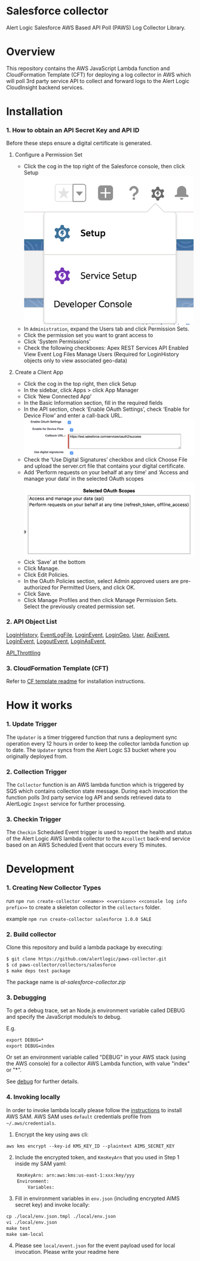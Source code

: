 # Salesforce collector
Alert Logic Salesforce AWS Based API Poll (PAWS) Log Collector Library.

# Overview
This repository contains the AWS JavaScript Lambda function and CloudFormation 
Template (CFT) for deploying a log collector in AWS which will poll 3rd party service API to collect and 
forward logs to the Alert Logic CloudInsight backend services.

# Installation

### 1. How to obtain an API Secret Key and API ID
Before these steps ensure a digital certificate is generated. 

1. Configure a Permission Set
    - Click the cog in the top right of the Salesforce console, then click Setup
      ![ScreenShot](./docs/salesforce_img1.png)
    - In `Administration`, expand the Users tab and click Permission Sets.
    - Click the permission set you want to grant access to
    - Click 'System Permissions'
    - Check the following checkboxes:
        Apex REST Services 
        API Enabled 
        View Event Log Files 
        Manage Users (Required for LoginHistory objects only to view associated geo-data)

2. Create a Client App  
    - Click the cog in the top right, then click Setup
    - In the sidebar, click Apps > click App Manager
    - Click ‘New Connected App’
    - In the Basic Information section, fill in the required fields
    - In the API section, check ‘Enable OAuth Settings’, check ‘Enable for Device Flow’ and enter a call-back URL.
      ![ScreenShot](./docs/salesforce_img2.png)
    - Check the ‘Use Digital Signatures’ checkbox and click Choose File and upload the server.crt file that contains your digital certificate.
    - Add ‘Perform requests on your behalf at any time’ and ‘Access and manage your data’ in the selected OAuth scopes
      ![ScreenShot](./docs/salesforce_img3.png)
    - Cick ‘Save’ at the bottom
    - Click Manage.
    - Click Edit Policies.
    - In the OAuth Policies section, select Admin approved users are pre-authorized for Permitted Users, and click OK.
    - Click Save.
    - Click Manage Profiles and then click Manage Permission Sets. Select the previously created permission set.   

### 2. API Object List
[LoginHistory](https://developer.salesforce.com/docs/atlas.en-us.api.meta/api/sforce_api_objects_loginhistory.htm),
[EventLogFile](https://developer.salesforce.com/docs/atlas.en-us.api.meta/api/sforce_api_objects_eventlogfile.htm),
[LoginEvent](https://developer.salesforce.com/docs/atlas.en-us.224.0.platform_events.meta/platform_events/sforce_api_objects_loginevent.htm),
[LoginGeo](https://developer.salesforce.com/docs/atlas.en-us.api.meta/api/sforce_api_objects_logingeo.htm),
[User](https://developer.salesforce.com/docs/atlas.en-us.object_reference.meta/object_reference/sforce_api_objects_user.htm),
[ApiEvent](https://developer.salesforce.com/docs/atlas.en-us.platform_events.meta/platform_events/sforce_api_objects_apievent.htm),
[LoginEvent](https://developer.salesforce.com/docs/atlas.en-us.platform_events.meta/platform_events/sforce_api_objects_loginevent.htm),
[LogoutEvent](https://developer.salesforce.com/docs/atlas.en-us.platform_events.meta/platform_events/sforce_api_objects_logoutevent.htm),
[LoginAsEvent](https://developer.salesforce.com/docs/atlas.en-us.platform_events.meta/platform_events/sforce_api_objects_loginasevent.htm),

[API_Throttling](https://help.magentrix.com/articles/knowledge/Error-REQUEST_LIMIT_EXCEEDED-1-5-2017)


### 3. CloudFormation Template (CFT)

Refer to [CF template readme](./cfn/README-SALESFORCE.md) for installation instructions.

# How it works

### 1. Update Trigger

The `Updater` is a timer triggered function that runs a deployment sync operation 
every 12 hours in order to keep the collector lambda function up to date.
The `Updater` syncs from the Alert Logic S3 bucket where you originally deployed from.

### 2. Collection Trigger

The `Collector` function is an AWS lambda function which is triggered by SQS which contains collection state message.
During each invocation the function polls 3rd party service log API and sends retrieved data to 
AlertLogic `Ingest` service for further processing.

### 3. Checkin Trigger

The `Checkin` Scheduled Event trigger is used to report the health and status of 
the Alert Logic AWS lambda collector to the `Azcollect` back-end service based on 
an AWS Scheduled Event that occurs every 15 minutes.


# Development

### 1. Creating New Collector Types
run `npm run create-collector <<name>> <<version>> <<console log info prefix>>` to create a skeleton collector in the `collectors` folder.

example `npm run create-collector salesforce 1.0.0 SALE`

### 2. Build collector
Clone this repository and build a lambda package by executing:
```
$ git clone https://github.com/alertlogic/paws-collector.git
$ cd paws-collector/collectors/salesforce
$ make deps test package
```

The package name is *al-salesforce-collector.zip*

### 3. Debugging

To get a debug trace, set an Node.js environment variable called DEBUG and
specify the JavaScript module/s to debug.

E.g.

```
export DEBUG=*
export DEBUG=index
```

Or set an environment variable called "DEBUG" in your AWS stack (using the AWS 
console) for a collector AWS Lambda function, with value "index" or "\*".

See [debug](https://www.npmjs.com/package/debug) for further details.

### 4. Invoking locally

In order to invoke lambda locally please follow the [instructions](https://docs.aws.amazon.com/lambda/latest/dg/sam-cli-requirements.html) to install AWS SAM.
AWS SAM uses `default` credentials profile from `~/.aws/credentials`.

  1. Encrypt the key using aws cli:
```
aws kms encrypt --key-id KMS_KEY_ID --plaintext AIMS_SECRET_KEY
```
  2. Include the encrypted token, and `KmsKeyArn` that you used in Step 1 inside my SAM yaml:
```
    KmsKeyArn: arn:aws:kms:us-east-1:xxx:key/yyy
    Environment:
        Variables:
```
  3. Fill in environment variables in `env.json` (including encrypted AIMS secret key) and invoke locally:

```
cp ./local/env.json.tmpl ./local/env.json
vi ./local/env.json
make test
make sam-local
```
  4. Please see `local/event.json` for the event payload used for local invocation.
Please write your readme here

